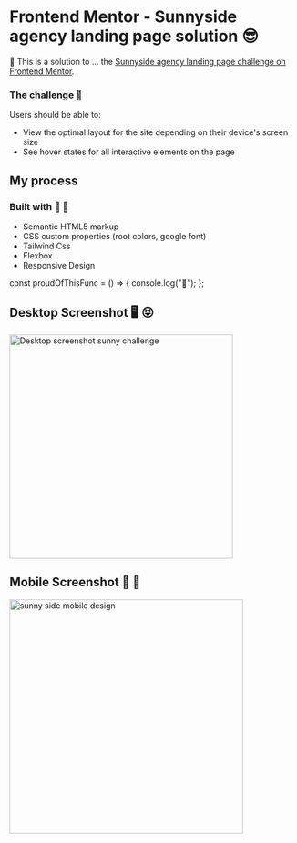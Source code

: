 # Frontend Mentor - Sunnyside agency landing page solution 😎

🌻 This is a solution to ... the [Sunnyside agency landing page challenge on Frontend Mentor](https://www.frontendmentor.io/challenges/sunnyside-agency-landing-page-7yVs3B6ef).


### The challenge 💪

Users should be able to:

- View the optimal layout for the site depending on their device's screen size
- See hover states for all interactive elements on the page

## My process

### Built with 🌱 🌱

- Semantic HTML5 markup
- CSS custom properties (root colors, google font)
- Tailwind Css
- Flexbox
- Responsive Design

const proudOfThisFunc = () => {
  console.log("🎉");
};

## Desktop Screenshot 🖥️ 😝 

<img width="392" alt="Desktop screenshot sunny challenge" src="https://github.com/chrisgibbo/Huddle_landingpage/assets/125750905/0b82e483-d7b8-4208-851e-4fc330afbc3c">

## Mobile Screenshot 📱 👀

<img width="410" alt="sunny side mobile design" src="https://github.com/chrisgibbo/Huddle_landingpage/assets/125750905/c957fb36-63cb-419f-a173-8a6e1dade772">


